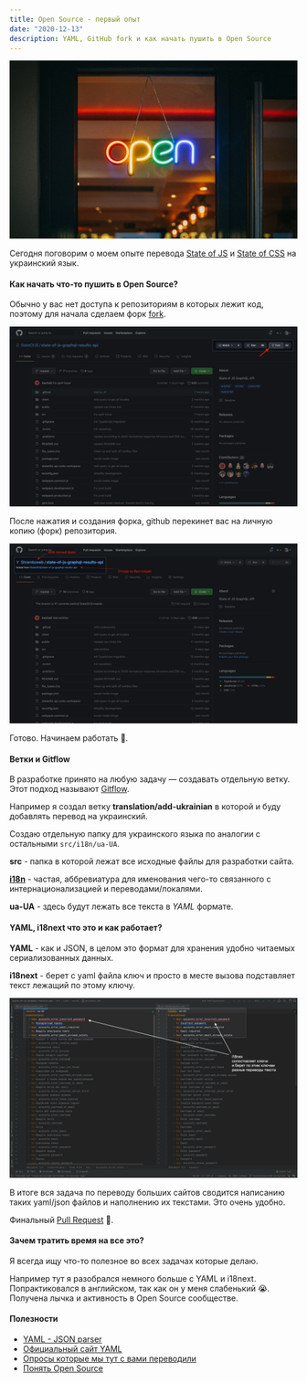 ```yaml
---
title: Open Source - первый опыт
date: "2020-12-13"
description: YAML, GitHub fork и как начать пушить в Open Source
---
```


![Red and white open neon signage](./open.jpg)

Сегодня поговорим о моем опыте перевода
<a href="https://survey.stateofjs.com/survey/state-of-js/2020" target="_blank">State of JS</a>
и
<a href="https://survey.stateofjs.com/survey/state-of-css/2020" target="_blank">State of CSS</a>
на украинский язык.

#### Как начать что-то пушить в Open Source?

Обычно у вас нет доступа к репозиториям в которых лежит код, поэтому для начала сделаем форк <a href="https://docs.github.com/en/free-pro-team@latest/github/getting-started-with-github/fork-a-repo" target="_blank">fork</a>.

![Screenshot - how to create fork](./fork.png)

После нажатия и создания форка, github перекинет вас на личную копию (форк) репозитория.

![Screenshot - personal fork in own repo](./own-fork.png)

Готово. Начинаем работать 💪.

#### Ветки и Gitflow

В разработке принято на любую задачу — создавать отдельную ветку. Этот подход называют [Gitflow](https://www.atlassian.com/git/tutorials/comparing-workflows/gitflow-workflow).

Например я создал ветку **translation/add-ukrainian** в которой и буду добавлять перевод на украинский.

Создаю отдельную папку для украинского языка по аналогии с остальными `src/i18n/ua-UA`.

**src** - папка в которой лежат все исходные файлы для разработки сайта.

**[i18n](https://www.i18next.com/)** - частая, аббревиатура для именования
чего-то связанного с интернационализацией и переводами/локалями.

**ua-UA** - здесь будут лежать все текста в *YAML* формате.


#### YAML, i18next что это и как работает?

**YAML** - как и JSON, в целом это формат для хранения удобно читаемых сериализованных данных.

**i18next** - берет с yaml файла ключ и просто в месте вызова подставляет текст лежащий по этому ключу.

![Screenshot - yaml files in webstorm IDE](./translation.png)

В итоге вся задача по переводу больших сайтов сводится написанию таких yaml/json файлов и наполнению их текстами.
Это очень удобно.

Финальный [Pull Request](https://github.com/StateOfJS/state-of-js-graphql-results-api/pull/102) 🥳.

#### Зачем тратить время на все это?

Я всегда ищу что-то полезное во всех задачах которые делаю.

Например тут я разобрался немного больше с YAML и i18next.
Попрактиковался в английском, так как он у меня слабенький 😭.
Получена лычка и активность в Open Source сообществе.

#### Полезности

- [YAML - JSON parser](http://nodeca.github.io/js-yaml/)
- [Официальный сайт YAML](https://yaml.org/)
- [Опросы которые мы тут с вами переводили](https://survey.stateofjs.com/)
- [Понять Open Source](https://habr.com/ru/post/267473/)

